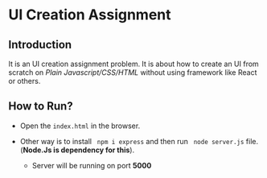 # UI Creation Assignment

## Introduction

   It is an UI creation assignment problem. It is about how to create an UI from scratch on *Plain Javascript/CSS/HTML* without using framework like React or others. 

## How to Run?

* Open the ```index.html``` in the browser.

* Other way is to install ``` npm i express``` and then run ``` node server.js``` file. (**Node.Js is dependency for this**).

  * Server will be running on port **5000**
